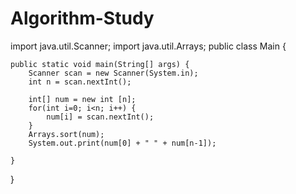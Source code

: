 # Algorithm-Study
import java.util.Scanner;
import java.util.Arrays;
public class Main {

	public static void main(String[] args) {
		Scanner scan = new Scanner(System.in);
		int n = scan.nextInt();
		
		int[] num = new int [n];
		for(int i=0; i<n; i++) {
			num[i] = scan.nextInt();
		}
		Arrays.sort(num);
		System.out.print(num[0] + " " + num[n-1]);
		
	}
}
